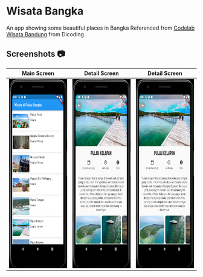 # Wisata Bangka
An app showing some beautiful places in Bangka
Referenced from [Codelab Wisata Bandung](https://www.dicoding.com/academies/159) from Dicoding

## Screenshots 📷
Main Screen | Detail Screen | Detail Screen
:----------:|:-------------:|:--------:
<img src="/dicoding_wisata_bangka/images/screenshot/main_page.png" width=250 height=500/> | <img src="/dicoding_wisata_bangka/images/screenshot/example1.png" width=250 height=500/> | <img src="/dicoding_wisata_bangka/images/screenshot/example2.png"  width=250 height=500/>
